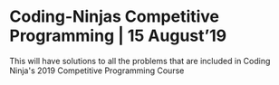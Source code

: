 # Coding-Ninjas Competitive Programming | 15 August’19

This will have solutions to all the problems that are included in Coding Ninja's 2019 Competitive Programming Course